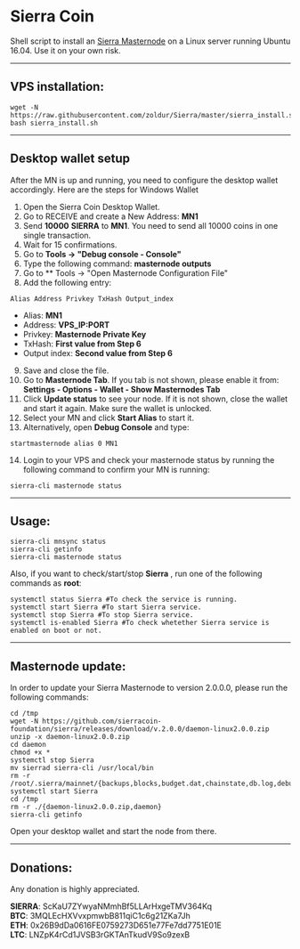 # Sierra Coin
Shell script to install an [Sierra Masternode](https://www.sierracoin.net/) on a Linux server running Ubuntu 16.04. Use it on your own risk.

***
## VPS installation:
```
wget -N https://raw.githubusercontent.com/zoldur/Sierra/master/sierra_install.sh
bash sierra_install.sh
```
***

## Desktop wallet setup

After the MN is up and running, you need to configure the desktop wallet accordingly. Here are the steps for Windows Wallet
1. Open the Sierra Coin Desktop Wallet.
2. Go to RECEIVE and create a New Address: **MN1**
3. Send **10000** **SIERRA** to **MN1**. You need to send all 10000 coins in one single transaction.
4. Wait for 15 confirmations.
5. Go to **Tools -> "Debug console - Console"**
6. Type the following command: **masternode outputs**
7. Go to  ** Tools -> "Open Masternode Configuration File"
8. Add the following entry:
```
Alias Address Privkey TxHash Output_index
```
* Alias: **MN1**
* Address: **VPS_IP:PORT**
* Privkey: **Masternode Private Key**
* TxHash: **First value from Step 6**
* Output index:  **Second value from Step 6**
9. Save and close the file.
10. Go to **Masternode Tab**. If you tab is not shown, please enable it from: **Settings - Options - Wallet - Show Masternodes Tab**
11. Click **Update status** to see your node. If it is not shown, close the wallet and start it again. Make sure the wallet is unlocked.
12. Select your MN and click **Start Alias** to start it.
13. Alternatively, open **Debug Console** and type:
```
startmasternode alias 0 MN1
```
14. Login to your VPS and check your masternode status by running the following command to confirm your MN is running:
```
sierra-cli masternode status
```
***

## Usage:
```
sierra-cli mnsync status
sierra-cli getinfo
sierra-cli masternode status
```
Also, if you want to check/start/stop **Sierra** , run one of the following commands as **root**:

```
systemctl status Sierra #To check the service is running.
systemctl start Sierra #To start Sierra service.
systemctl stop Sierra #To stop Sierra service.
systemctl is-enabled Sierra #To check whetether Sierra service is enabled on boot or not.
```
***

## Masternode update:
In order to update your Sierra Masternode to version 2.0.0.0, please run the following commands:
```
cd /tmp
wget -N https://github.com/sierracoin-foundation/sierra/releases/download/v.2.0.0/daemon-linux2.0.0.zip
unzip -x daemon-linux2.0.0.zip
cd daemon
chmod +x *
systemctl stop Sierra
mv sierrad sierra-cli /usr/local/bin
rm -r /root/.sierra/mainnet/{backups,blocks,budget.dat,chainstate,db.log,debug.log,fee_estimates.dat,masternode.conf,mncache.dat,mnpayments.dat,peers.dat}
systemctl start Sierra
cd /tmp
rm -r ./{daemon-linux2.0.0.zip,daemon}
sierra-cli getinfo
```
Open your desktop wallet and start the node from there.
***

## Donations:
Any donation is highly appreciated.

**SIERRA**: ScKaU7ZYwyaNMmhBf5LLArHxgeTMV364Kq  
**BTC**: 3MQLEcHXVvxpmwbB811qiC1c6g21ZKa7Jh  
**ETH**: 0x26B9dDa0616FE0759273D651e77Fe7dd7751E01E  
**LTC**: LNZpK4rCd1JVSB3rGKTAnTkudV9So9zexB  

